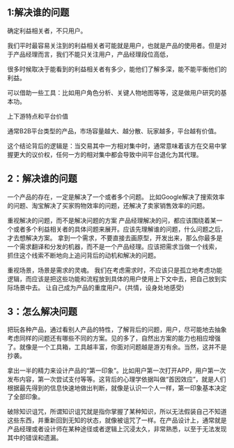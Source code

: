 ## 1:解决谁的问题

确定利益相关者，不只用户。

我们平时最容易关注到的利益相关者可能就是用户，也就是产品的使用者。但是对于产品经理而言，我们不能只关注用户，产品经理段位高低，

很多时候取决于能看到的利益相关者有多少，能他们了解多深，能不能平衡他们的利益。

可以借助一些工具：比如用户角色分析、关键人物地图等等，这是做用户研究的基本功。

 

上下游特点和平台价值

通常B2B平台类型的产品，市场容量越大、越分散、玩家越多，平台越有价值。

这个结论背后的逻辑是：当交易其中一方相对集中时，通常意味着该方在交易中掌握更大的议价权，任何一方的相对集中都会导致中间平台退化为其代理。


## 2：解决谁的问题

一个产品的存在，一定是解决了一个或者多个问题。
比如Google解决了搜索效率的问题、淘宝解决了买家购物效率的问题，还解决了卖家销售效率的问题。

重视解决的问题，而不是解决问题的方案
产品经理解决的问，都应该围绕着某一个或者多个利益相关者的具体问题来展开。应该先理解谁的问题，什么问题之后，才去想解决方案。
拿到一个需求，不要直接去画原型，开发出来，那么你最多是一个需求翻译和分发的机器，而不是一个产品经理。应该把需求当做一个线索，
抓住这个线索不断地向上追问背后的动机和解决的问题。

重视场景，场景是需求的灵魂。
我们在考虑需求时，不应该只是孤立地考虑功能逻辑，而应该是把这些功能和流程放到具体的用户使用上下文中去，把自己放到实际场景中去。
让自己成为产品的重度用户。(共情，设身处地感受)


## 3：怎么解决问题

把玩各种产品，通过看别人产品的特性，了解背后的问题，用户，尽可能地去抽象考虑同样的问题还有哪些不同的方案。见的多了，自然出方案的能力也相应增强了。就像是一个工具箱，工具越丰富，你面对问题越是游刃有余。当然，这并不是抄袭。

 
拿出一半的精力来设计产品的“第一印象”。比如用户第一次打开APP，用户第一次发布内容，第一次尝试支付等等。这背后的心理学依据叫做“首因效应”，就是人们根据最先得到的信息快速地做出判断，就像是认识一个人一样，第一印象基本决定了全部印象。

 
破除知识诅咒，所谓知识诅咒就是指你掌握了某种知识，所以无法假装自己不知道这些东西，并重新回到无知的状态，就像被诅咒了一样。在产品设计上，通常就是产品经理或者设计师在某种途径或者逻辑上沉浸太久，非常熟悉，以至于无法发现其中的错误和遗漏。